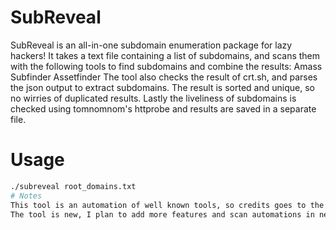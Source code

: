 # SubReveal
SubReveal is an all-in-one subdomain enumeration package for lazy hackers!
It takes a text file containing a list of subdomains, and scans them with the following tools to find subdomains and combine the results:
Amass
Subfinder
Assetfinder
The tool also checks the result of crt.sh, and parses the json output to extract subdomains.
The result is sorted and unique, so no wirries of duplicated results.
Lastly the liveliness of subdomains is checked using tomnomnom's httprobe and results are saved in a separate file.
# Usage
```bash
./subreveal root_domains.txt
# Notes
This tool is an automation of well known tools, so credits goes to the creaters of Amass, Subfinder, Assetfinder and Httprobe.
The tool is new, I plan to add more features and scan automations in near future.
